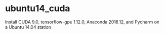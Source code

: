 # ubuntu14_cuda
Install CUDA 9.0, tensorflow-gpu 1.12.0, Anaconda 2018.12, and Pycharm on a Ubuntu 14.04 station

